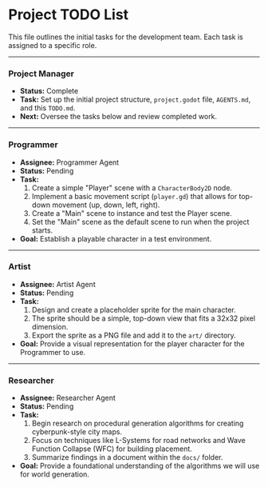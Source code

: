 # Project TODO List

This file outlines the initial tasks for the development team. Each task is assigned to a specific role.

---

### **Project Manager**
- **Status:** Complete
- **Task:** Set up the initial project structure, `project.godot` file, `AGENTS.md`, and this `TODO.md`.
- **Next:** Oversee the tasks below and review completed work.

---

### **Programmer**
- **Assignee:** Programmer Agent
- **Status:** Pending
- **Task:**
    1.  Create a simple "Player" scene with a `CharacterBody2D` node.
    2.  Implement a basic movement script (`player.gd`) that allows for top-down movement (up, down, left, right).
    3.  Create a "Main" scene to instance and test the Player scene.
    4.  Set the "Main" scene as the default scene to run when the project starts.
- **Goal:** Establish a playable character in a test environment.

---

### **Artist**
- **Assignee:** Artist Agent
- **Status:** Pending
- **Task:**
    1.  Design and create a placeholder sprite for the main character.
    2.  The sprite should be a simple, top-down view that fits a 32x32 pixel dimension.
    3.  Export the sprite as a PNG file and add it to the `art/` directory.
- **Goal:** Provide a visual representation for the player character for the Programmer to use.

---

### **Researcher**
- **Assignee:** Researcher Agent
- **Status:** Pending
- **Task:**
    1.  Begin research on procedural generation algorithms for creating cyberpunk-style city maps.
    2.  Focus on techniques like L-Systems for road networks and Wave Function Collapse (WFC) for building placement.
    3.  Summarize findings in a document within the `docs/` folder.
- **Goal:** Provide a foundational understanding of the algorithms we will use for world generation.
